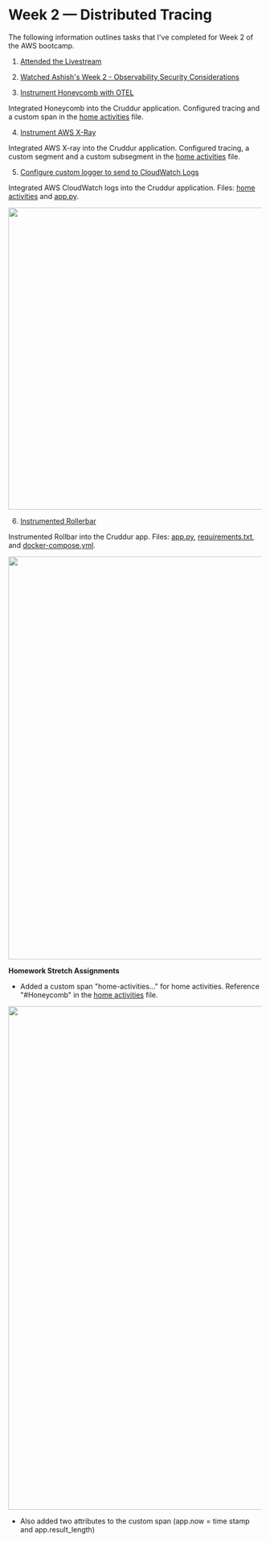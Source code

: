 # Week 2 — Distributed Tracing

The following information outlines tasks that I've completed for Week 2 of the AWS bootcamp.

1. [Attended the Livestream](https://www.youtube.com/watch?v=2GD9xCzRId4&list=PLBfufR7vyJJ7k25byhRXJldB5AiwgNnWv&index=30)

2. [Watched Ashish's Week 2 - Observability Security Considerations](https://www.youtube.com/watch?v=bOf4ITxAcXc&list=PLBfufR7vyJJ7k25byhRXJldB5AiwgNnWv&index=31)

3. [Instrument Honeycomb with OTEL](https://www.youtube.com/watch?v=2GD9xCzRId4&list=PLBfufR7vyJJ7k25byhRXJldB5AiwgNnWv&index=30)	

Integrated Honeycomb into the Cruddur application. Configured tracing and a custom span in the [home activities](https://github.com/Gamerrethink/aws-bootcamp-cruddur-2023/blob/week-2/backend-flask/services/home_activities.py) file. 

4. [Instrument AWS X-Ray](https://www.youtube.com/watch?v=n2DTsuBrD_A&list=PLBfufR7vyJJ7k25byhRXJldB5AiwgNnWv&index=32)	

Integrated AWS X-ray into the Cruddur application. Configured tracing, a custom segment and a custom subsegment in the [home activities](https://github.com/Gamerrethink/aws-bootcamp-cruddur-2023/blob/week-2/backend-flask/services/home_activities.py) file. 

5. [Configure custom logger to send to CloudWatch Logs](https://www.youtube.com/watch?v=ipdFizZjOF4&list=PLBfufR7vyJJ7k25byhRXJldB5AiwgNnWv&index=33)

Integrated AWS CloudWatch logs into the Cruddur application. Files: [home activities](https://github.com/Gamerrethink/aws-bootcamp-cruddur-2023/blob/week-2/backend-flask/services/home_activities.py) and [app.py](https://github.com/Gamerrethink/aws-bootcamp-cruddur-2023/blob/week-2/backend-flask/app.py).

<img src="https://user-images.githubusercontent.com/20970865/222496797-f7880d62-9720-4221-81e3-e48fbc4a6111.PNG" width="600">

6. [Instrumented Rollerbar](https://www.youtube.com/watch?v=xMBDAb5SEU4&list=PLBfufR7vyJJ7k25byhRXJldB5AiwgNnWv&index=35)

Instrumented Rollbar into the Cruddur app. Files: [app.py](https://github.com/Gamerrethink/aws-bootcamp-cruddur-2023/blob/week-2/backend-flask/app.py), [requirements.txt](https://github.com/Gamerrethink/aws-bootcamp-cruddur-2023/blob/week-2/backend-flask/requirements.txt), and [docker-compose.yml](https://github.com/Gamerrethink/aws-bootcamp-cruddur-2023/blob/week-2/docker-compose.yml).

<img src="https://user-images.githubusercontent.com/20970865/222561987-2b44ed34-1039-4086-9241-9dc36fb2b7bd.PNG" width="800">

**Homework Stretch Assignments**

- Added a custom span "home-activities..." for home activities. Reference "#Honeycomb" in the [home activities](https://github.com/Gamerrethink/aws-bootcamp-cruddur-2023/blob/week-2/backend-flask/services/home_activities.py) file. 

<img src="https://user-images.githubusercontent.com/20970865/222497770-52e89823-1bb5-4b07-8ace-c1a588f70369.PNG" width="1000">

- Also added two attributes to the custom span (app.now = time stamp and app.result_length)

